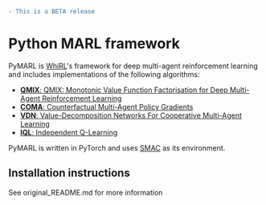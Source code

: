 ```diff
- This is a BETA release
```

# Python MARL framework

PyMARL is [WhiRL](http://whirl.cs.ox.ac.uk)'s framework for deep multi-agent reinforcement learning and includes implementations of the following algorithms:
- [**QMIX**: QMIX: Monotonic Value Function Factorisation for Deep Multi-Agent Reinforcement Learning](https://arxiv.org/abs/1803.11485)
- [**COMA**: Counterfactual Multi-Agent Policy Gradients](https://arxiv.org/abs/1705.08926)
- [**VDN**: Value-Decomposition Networks For Cooperative Multi-Agent Learning](https://arxiv.org/abs/1706.05296) 
- [**IQL**: Independent Q-Learning](https://arxiv.org/abs/1511.08779)

PyMARL is written in PyTorch and uses [SMAC](https://github.com/oxwhirl/smac) as its environment.

## Installation instructions
See original_README.md for more information

